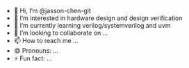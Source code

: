 - 👋 Hi, I’m @jasson-chen-git
- 👀 I’m interested in hardware design and design verification 
- 🌱 I’m currently learning verilog/systemverilog and uvm
- 💞️ I’m looking to collaborate on ...
- 📫 How to reach me ...
- 😄 Pronouns: ...
- ⚡ Fun fact: ...

<!---
jasson-chen-git/jasson-chen-git is a ✨ special ✨ repository because its `README.md` (this file) appears on your GitHub profile.
You can click the Preview link to take a look at your changes.
--->
